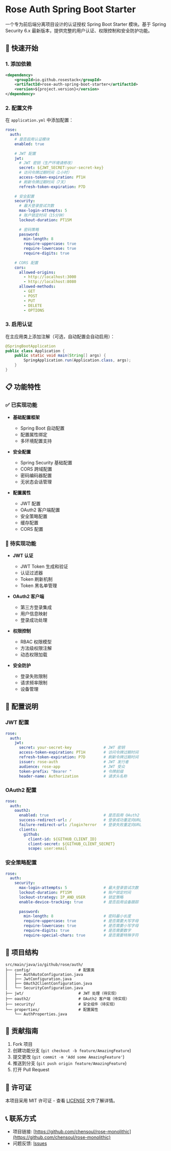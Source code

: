 # Rose Auth Spring Boot Starter

一个专为前后端分离项目设计的认证授权 Spring Boot Starter 模块。基于 Spring Security 6.x 最新版本，提供完整的用户认证、权限控制和安全防护功能。

## 🚀 快速开始

### 1. 添加依赖

```xml
<dependency>
    <groupId>io.github.rosestack</groupId>
    <artifactId>rose-auth-spring-boot-starter</artifactId>
    <version>${project.version}</version>
</dependency>
```

### 2. 配置文件

在 `application.yml` 中添加配置：

```yaml
rose:
  auth:
    # 是否启用认证模块
    enabled: true
    
    # JWT 配置
    jwt:
      # JWT 密钥（生产环境请修改）
      secret: ${JWT_SECRET:your-secret-key}
      # 访问令牌过期时间（1小时）
      access-token-expiration: PT1H
      # 刷新令牌过期时间（7天）
      refresh-token-expiration: P7D
    
    # 安全配置
    security:
      # 最大登录尝试次数
      max-login-attempts: 5
      # 账户锁定时间（15分钟）
      lockout-duration: PT15M
      
      # 密码策略
      password:
        min-length: 8
        require-uppercase: true
        require-lowercase: true
        require-digits: true
    
    # CORS 配置
    cors:
      allowed-origins:
        - http://localhost:3000
        - http://localhost:8080
      allowed-methods:
        - GET
        - POST
        - PUT
        - DELETE
        - OPTIONS
```

### 3. 启用认证

在主应用类上添加注解（可选，自动配置会自动启用）：

```java
@SpringBootApplication
public class Application {
    public static void main(String[] args) {
        SpringApplication.run(Application.class, args);
    }
}
```

## 📋 功能特性

### ✅ 已实现功能

- **基础配置框架**
  - Spring Boot 自动配置
  - 配置属性绑定
  - 多环境配置支持

- **安全配置**
  - Spring Security 基础配置
  - CORS 跨域配置
  - 密码编码器配置
  - 无状态会话管理

- **配置属性**
  - JWT 配置
  - OAuth2 客户端配置
  - 安全策略配置
  - 缓存配置
  - CORS 配置

### 🚧 待实现功能

- **JWT 认证**
  - JWT Token 生成和验证
  - 认证过滤器
  - Token 刷新机制
  - Token 黑名单管理

- **OAuth2 客户端**
  - 第三方登录集成
  - 用户信息映射
  - 登录成功处理

- **权限控制**
  - RBAC 权限模型
  - 方法级权限注解
  - 动态权限加载

- **安全防护**
  - 登录失败限制
  - 请求频率限制
  - 设备管理

## 🔧 配置说明

### JWT 配置

```yaml
rose:
  auth:
    jwt:
      secret: your-secret-key              # JWT 密钥
      access-token-expiration: PT1H        # 访问令牌过期时间
      refresh-token-expiration: P7D        # 刷新令牌过期时间
      issuer: rose-auth                    # JWT 发行者
      audience: rose-app                   # JWT 受众
      token-prefix: "Bearer "              # 令牌前缀
      header-name: Authorization           # 请求头名称
```

### OAuth2 配置

```yaml
rose:
  auth:
    oauth2:
      enabled: true                        # 是否启用 OAuth2
      success-redirect-url: /              # 登录成功重定向URL
      failure-redirect-url: /login?error   # 登录失败重定向URL
      clients:
        github:
          client-id: ${GITHUB_CLIENT_ID}
          client-secret: ${GITHUB_CLIENT_SECRET}
          scope: user:email
```

### 安全策略配置

```yaml
rose:
  auth:
    security:
      max-login-attempts: 5                # 最大登录尝试次数
      lockout-duration: PT15M              # 账户锁定时间
      lockout-strategy: IP_AND_USER        # 锁定策略
      enable-device-tracking: true         # 是否启用设备跟踪
      
      password:
        min-length: 8                      # 密码最小长度
        require-uppercase: true            # 是否需要大写字母
        require-lowercase: true            # 是否需要小写字母
        require-digits: true               # 是否需要数字
        require-special-chars: true        # 是否需要特殊字符
```

## 📁 项目结构

```
src/main/java/io/github/rose/auth/
├── config/                     # 配置类
│   ├── AuthAutoConfiguration.java
│   ├── JwtConfiguration.java
│   ├── OAuth2ClientConfiguration.java
│   └── SecurityConfiguration.java
├── jwt/                        # JWT 处理（待实现）
├── oauth2/                     # OAuth2 客户端（待实现）
├── security/                   # 安全组件（待实现）
└── properties/                 # 配置属性
    └── AuthProperties.java
```

## 🤝 贡献指南

1. Fork 项目
2. 创建功能分支 (`git checkout -b feature/AmazingFeature`)
3. 提交更改 (`git commit -m 'Add some AmazingFeature'`)
4. 推送到分支 (`git push origin feature/AmazingFeature`)
5. 打开 Pull Request

## 📄 许可证

本项目采用 MIT 许可证 - 查看 [LICENSE](LICENSE) 文件了解详情。

## 📞 联系方式

- 项目链接: [https://github.com/chensoul/rose-monolithic](https://github.com/chensoul/rose-monolithic)
- 问题反馈: [Issues](https://github.com/chensoul/rose-monolithic/issues)
